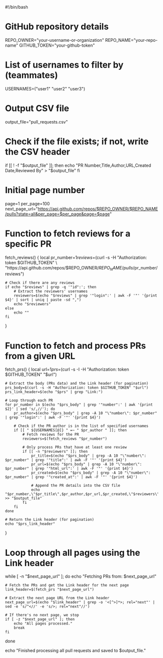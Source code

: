 #!/bin/bash

# GitHub repository details
REPO_OWNER="your-username-or-organization"
REPO_NAME="your-repo-name"
GITHUB_TOKEN="your-github-token"

# List of usernames to filter by (teammates)
USERNAMES=("user1" "user2" "user3")

# Output CSV file
output_file="pull_requests.csv"

# Check if the file exists; if not, write the CSV header
if [[ ! -f "$output_file" ]]; then
    echo "PR Number,Title,Author,URL,Created Date,Reviewed By" > "$output_file"
fi

# Initial page number
page=1
per_page=100
next_page_url="https://api.github.com/repos/$REPO_OWNER/$REPO_NAME/pulls?state=all&per_page=$per_page&page=$page"

# Function to fetch reviews for a specific PR
fetch_reviews() {
    local pr_number=$1
    reviews=$(curl -s -H "Authorization: token $GITHUB_TOKEN" \
        "https://api.github.com/repos/$REPO_OWNER/$REPO_NAME/pulls/$pr_number/reviews")

    # Check if there are any reviews
    if echo "$reviews" | grep -q '"id":'; then
        # Extract the reviewers' usernames
        reviewers=$(echo "$reviews" | grep '"login":' | awk -F '"' '{print $4}' | sort | uniq | paste -sd ",")
        echo "$reviewers"
    else
        echo ""
    fi
}

# Function to fetch and process PRs from a given URL
fetch_prs() {
    local url=$1
    prs=$(curl -s -I -H "Authorization: token $GITHUB_TOKEN" "$url")

    # Extract the body (PRs data) and the Link header (for pagination)
    prs_body=$(curl -s -H "Authorization: token $GITHUB_TOKEN" "$url")
    prs_link_header=$(echo "$prs" | grep "Link:")

    # Loop through each PR
    for pr_number in $(echo "$prs_body" | grep '"number":' | awk '{print $2}' | sed 's/,//'); do
        pr_author=$(echo "$prs_body" | grep -A 10 "\"number\": $pr_number" | grep '"login":' | awk -F '"' '{print $4}')
        
        # Check if the PR author is in the list of specified usernames
        if [[ " ${USERNAMES[@]} " =~ " $pr_author " ]]; then
            # Fetch reviews for the PR
            reviewers=$(fetch_reviews "$pr_number")
            
            # Only process PRs that have at least one review
            if [[ -n "$reviewers" ]]; then
                pr_title=$(echo "$prs_body" | grep -A 10 "\"number\": $pr_number" | grep '"title":' | awk -F '"' '{print $4}')
                pr_url=$(echo "$prs_body" | grep -A 10 "\"number\": $pr_number" | grep '"html_url":' | awk -F '"' '{print $4}')
                pr_created=$(echo "$prs_body" | grep -A 10 "\"number\": $pr_number" | grep '"created_at":' | awk -F '"' '{print $4}')
                
                # Append the PR details into the CSV file
                echo "$pr_number,\"$pr_title\",$pr_author,$pr_url,$pr_created,\"$reviewers\"" >> "$output_file"
            fi
        fi
    done

    # Return the Link header (for pagination)
    echo "$prs_link_header"
}

# Loop through all pages using the Link header
while [ -n "$next_page_url" ]; do
    echo "Fetching PRs from: $next_page_url"
    
    # Fetch the PRs and get the Link header for the next page
    link_header=$(fetch_prs "$next_page_url")

    # Extract the next page URL from the Link header
    next_page_url=$(echo "$link_header" | grep -o '<[^>]*>; rel="next"' | sed -e 's/^<//' -e 's/>; rel="next"//')

    # If there's no next page, we stop
    if [ -z "$next_page_url" ]; then
        echo "All pages processed."
        break
    fi
done

echo "Finished processing all pull requests and saved to $output_file."

